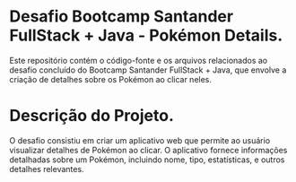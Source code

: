# Desafio Bootcamp Santander FullStack + Java - Pokémon Details.

Este repositório contém o código-fonte e os arquivos relacionados ao desafio concluído do Bootcamp Santander FullStack + Java, que envolve a criação de detalhes sobre os Pokémon ao clicar neles.

# Descrição do Projeto.

O desafio consistiu em criar um aplicativo web que permite ao usuário visualizar detalhes de Pokémon ao clicar. O aplicativo fornece informações detalhadas sobre um Pokémon, incluindo nome, tipo, estatísticas, e outros detalhes relevantes.

